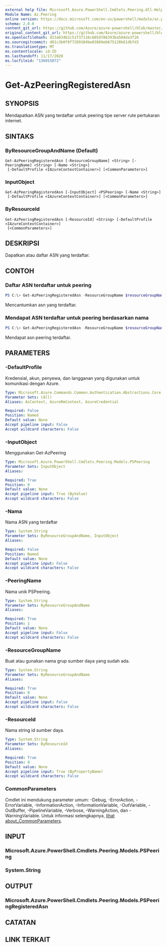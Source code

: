 ```yaml
---
external help file: Microsoft.Azure.PowerShell.Cmdlets.Peering.dll-Help.xml
Module Name: Az.Peering
online version: https://docs.microsoft.com/en-us/powershell/module/az.peering/get-azpeeringregisteredasn
schema: 2.0.0
content_git_url: https://github.com/Azure/azure-powershell/blob/master/src/Peering/Peering/help/Get-AzPeeringRegisteredAsn.md
original_content_git_url: https://github.com/Azure/azure-powershell/blob/master/src/Peering/Peering/help/Get-AzPeeringRegisteredAsn.md
ms.openlocfilehash: d23a034b2c51f37116c605d786393ba504da3f26
ms.sourcegitcommit: d81c3b0f0f7289104be03869eb675128b61db7d3
ms.translationtype: MT
ms.contentlocale: id-ID
ms.lasthandoff: 11/17/2020
ms.locfileid: "136015072"
---
```

# Get-AzPeeringRegisteredAsn

## SYNOPSIS
Mendapatkan ASN yang terdaftar untuk peering tipe server rute pertukaran internet.

## SINTAKS

### ByResourceGroupAndName (Default)
```
Get-AzPeeringRegisteredAsn [-ResourceGroupName] <String> [-PeeringName] <String> [-Name <String>]
 [-DefaultProfile <IAzureContextContainer>] [<CommonParameters>]
```

### InputObject
```
Get-AzPeeringRegisteredAsn [-InputObject] <PSPeering> [-Name <String>]
 [-DefaultProfile <IAzureContextContainer>] [<CommonParameters>]
```

### ByResourceId
```
Get-AzPeeringRegisteredAsn [-ResourceId] <String> [-DefaultProfile <IAzureContextContainer>]
 [<CommonParameters>]
```

## DESKRIPSI
Dapatkan atau daftar ASN yang terdaftar.

## CONTOH

### Daftar ASN terdaftar untuk peering
```powershell
PS C:\> Get-AzPeeringRegisteredAsn -ResourceGroupName $resourceGroupName -PeeringName $peeringName
```

Mencantumkan asn yang terdaftar.

### Mendapat ASN terdaftar untuk peering berdasarkan nama
```powershell
PS C:\> Get-AzPeeringRegisteredAsn -ResourceGroupName $resourceGroupName -PeeringName $peeringName -Name $registeredAsnName
```

Mendapat asn peering terdaftar.

## PARAMETERS

### -DefaultProfile
Kredensial, akun, penyewa, dan langganan yang digunakan untuk komunikasi dengan Azure.

```yaml
Type: Microsoft.Azure.Commands.Common.Authentication.Abstractions.Core.IAzureContextContainer
Parameter Sets: (All)
Aliases: AzContext, AzureRmContext, AzureCredential

Required: False
Position: Named
Default value: None
Accept pipeline input: False
Accept wildcard characters: False
```

### -InputObject
Menggunakan Get-AzPeering

```yaml
Type: Microsoft.Azure.PowerShell.Cmdlets.Peering.Models.PSPeering
Parameter Sets: InputObject
Aliases:

Required: True
Position: 0
Default value: None
Accept pipeline input: True (ByValue)
Accept wildcard characters: False
```

### -Nama
Nama ASN yang terdaftar

```yaml
Type: System.String
Parameter Sets: ByResourceGroupAndName, InputObject
Aliases:

Required: False
Position: Named
Default value: None
Accept pipeline input: False
Accept wildcard characters: False
```

### -PeeringName
Nama unik PSPeering.

```yaml
Type: System.String
Parameter Sets: ByResourceGroupAndName
Aliases:

Required: True
Position: 1
Default value: None
Accept pipeline input: False
Accept wildcard characters: False
```

### -ResourceGroupName
Buat atau gunakan nama grup sumber daya yang sudah ada.

```yaml
Type: System.String
Parameter Sets: ByResourceGroupAndName
Aliases:

Required: True
Position: 0
Default value: None
Accept pipeline input: False
Accept wildcard characters: False
```

### -ResourceId
Nama string id sumber daya.

```yaml
Type: System.String
Parameter Sets: ByResourceId
Aliases:

Required: True
Position: 0
Default value: None
Accept pipeline input: True (ByPropertyName)
Accept wildcard characters: False
```

### CommonParameters
Cmdlet ini mendukung parameter umum: -Debug, -ErrorAction, -ErrorVariable, -InformationAction, -InformationVariable, -OutVariable, -OutBuffer, -PipelineVariable, -Verbose, -WarningAction, dan -WarningVariable. Untuk informasi selengkapnya, [lihat about_CommonParameters](http://go.microsoft.com/fwlink/?LinkID=113216).

## INPUT

### Microsoft.Azure.PowerShell.Cmdlets.Peering.Models.PSPeering

### System.String

## OUTPUT

### Microsoft.Azure.PowerShell.Cmdlets.Peering.Models.PSPeeringRegisteredAsn

## CATATAN

## LINK TERKAIT
